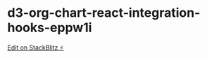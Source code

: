 # d3-org-chart-react-integration-hooks-eppw1i

[Edit on StackBlitz ⚡️](https://stackblitz.com/edit/d3-org-chart-react-integration-hooks-eppw1i)